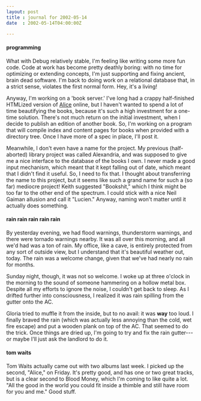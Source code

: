 ```yaml
---
layout: post
title : journal for 2002-05-14
date  : 2002-05-14T04:00:00Z

---
```

<h4>programming</h4>What with Debug relatively stable, I'm feeling like writing some more fun code. Code at work has become pretty deathly boring:  with no time for optimizing or extending concepts, I'm just supporting and fixing ancient, brain dead software.  I'm back to doing work on a relational database that, in a strict sense, violates the first normal form.  Hey, it's a living!

Anyway, I'm working on a 'book server.'  I've long had a crappy half-finished HTMLized version of <a href='http://www.manxome.org/alice'>Alice</a> online, but I haven't wanted to spend a lot of time beautifying the books, because it's such a high investment for a one-time solution.  There's not much return on the initial investment, when I decide to publish an edition of another book.  So, I'm working on a program that will compile index and content pages for books when provided with a directory tree.  Once I have more of a spec in place, I'll post it. 

Meanwhile, I don't even have a name for the project.  My previous (half-aborted) library project was called Alexandria, and was supposed to give me a nice interface to the database of the books I own.  I never made a good input mechanism, which meant that it kept falling out of date, which meant that I didn't find it useful.  So, I need to fix that.  I thought about transferring the name to this project, but it seems like such a grand name for such a (so far) mediocre project!  Keith suggested "Bookshit," which I think might be too far to the other end of the spectrum.  I could stick with a nice Neil Gaiman allusion and call it "Lucien."  Anyway, naming won't matter until it actually does something.<h4>rain rain rain rain rain</h4>By yesterday evening, we had flood warnings, thunderstorm warnings, and there were tornado warnings nearby.  It was all over this morning, and all we'd had was a ton of rain.  My office, like a cave, is entirely protected from any sort of outside view, but I understand that it's beautiful weather out, today.  The rain was a welcome change, given that we've had nearly no rain for months.  

Sunday night, though, it was not so welcome.  I woke up at three o'clock in the morning to the sound of someone hammering on a hollow metal box.  Despite all my efforts to ignore the noise, I couldn't get back to sleep.  As I drifted further into consciousness, I realized it was rain spilling from the gutter onto the AC.  

Gloria tried to muffle it from the inside, but to no avail:  it was <strong>way</strong> too loud.  I finally braved the rain (which was actually less annoying than the cold, wet fire escape) and put a wooden plank on top of the AC.  That seemed to do the trick.  Once things are dried up, I'm going to try and fix the rain gutter---or maybe I'll just ask the landlord to do it.<h4>tom waits</h4>Tom Waits actually came out with two albums last week.  I picked up the second, "Alice," on Friday.  It's pretty good, and has one or two great tracks, but is a clear second to Blood Money, which I'm coming to like quite a lot.  "All the good in the world you could fit inside a thimble and still have room for you and me."  Good stuff.

